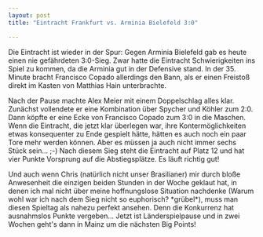 ```yaml
---
layout: post
title: "Eintracht Frankfurt vs. Arminia Bielefeld 3:0"

---
```


Die Eintracht ist wieder in der Spur: Gegen Arminia Bielefeld gab es heute einen nie gefährdeten 3:0-Sieg. Zwar hatte die Eintracht Schwierigkeiten ins Spiel zu kommen, da die Arminia gut in der Defensive stand. In der 35. Minute bracht Francisco Copado allerdings den Bann, als er einen Freistoß direkt im Kasten von Matthias Hain unterbrachte.

Nach der Pause machte Alex Meier mit einem Doppelschlag alles klar. Zunächst vollendete er eine Kombination über Spycher und Köhler zum 2:0. Dann köpfte er eine Ecke von Francisco Copado zum 3:0 in die Maschen. Wenn die Eintracht, die jetzt klar überlegen war, ihre Kontermöglichkeiten etwas konsequenter zu Ende gespielt hätte, hätten es auch noch ein paar Tore mehr werden können. Aber es müssen ja auch nicht immer sechs Stück sein... ;-) Nach diesem Sieg steht die Eintracht auf Platz 12 und hat vier Punkte Vorsprung auf die Abstiegsplätze. Es läuft richtig gut!

Und auch wenn Chris (natürlich nicht unser Brasilianer) mir durch bloße Anwesenheit die einzigen beiden Stunden in der Woche geklaut hat, in denen ich mal nicht über meine hoffnungslose Situation nachdenke (Warum wohl war ich nach dem Sieg nicht so euphorisch? \*grübel\*), muss man diesen Spieltag als nahezu perfekt ansehen. Denn die Konkurrenz hat ausnahmslos Punkte vergeben... Jetzt ist Länderspielpause und in zwei Wochen geht's dann in Mainz um die nächsten Big Points!

